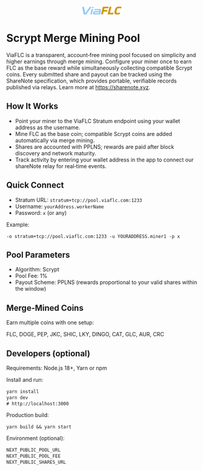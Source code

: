 <p align="center">
  <img src="public/assets/logo.png" alt="ViaFLC Logo" />
</p>

# Scrypt Merge Mining Pool

ViaFLC is a transparent, account‑free mining pool focused on simplicity and higher earnings through merge mining. Configure your miner once to earn FLC as the base reward while simultaneously collecting compatible Scrypt coins. Every submitted share and payout can be tracked using the ShareNote specification, which provides portable, verifiable records published via relays. Learn more at https://sharenote.xyz.

## How It Works

- Point your miner to the ViaFLC Stratum endpoint using your wallet address as the username.
- Mine FLC as the base coin; compatible Scrypt coins are added automatically via merge mining.
- Shares are accounted with PPLNS; rewards are paid after block discovery and network maturity.
- Track activity by entering your wallet address in the app to connect our shareNote relay for real‑time events.

## Quick Connect

- Stratum URL: `stratum+tcp://pool.viaflc.com:1233`
- Username: `yourAddress.workerName`
- Password: `x` (or any)

Example:

```
-o stratum+tcp://pool.viaflc.com:1233 -u YOURADDRESS.miner1 -p x
```

## Pool Parameters

- Algorithm: Scrypt
- Pool Fee: 1%
- Payout Scheme: PPLNS (rewards proportional to your valid shares within the window)

## Merge‑Mined Coins

Earn multiple coins with one setup:

FLC, DOGE, PEP, JKC, SHIC, LKY, DINGO, CAT, GLC, AUR, CRC

## Developers (optional)

Requirements: Node.js 18+, Yarn or npm

Install and run:

```
yarn install
yarn dev
# http://localhost:3000
```

Production build:

```
yarn build && yarn start
```

Environment (optional):

```
NEXT_PUBLIC_POOL_URL
NEXT_PUBLIC_POOL_FEE
NEXT_PUBLIC_SHARES_URL
```
